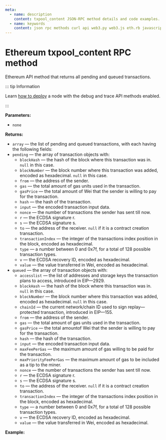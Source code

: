 ```yaml
---
meta:
  - name: description
    content: txpool_content JSON-RPC method details and code examples.
  - name: keywords
    content: json rpc methods curl api web3.py web3.js eth.rb javascript python ruby ethereum debug trace
---
```


# Ethereum txpool_content RPC method

Ethereum API method that returns all pending and queued transactions.

::: tip Information

Learn [how to deploy](/api/ethereum/deploy-your-ethereum-node-to-enable-debug-and-trace-api-methods) a node with the debug and trace API methods enabled.

:::

**Parameters:**

* `none`

**Returns:**

* `array` — the list of pending and queued transactions, with each having the following fields:
* `pending` — the array of transaction objects with:
  * `blockHash` — the hash of the block where this transaction was in. `null` in this case.
  * `blockNumber` — the block number where this transaction was added, encoded as hexadecimal. `null` in this case.
  * `from` — the address of the sender.
  * `gas` — the total amount of gas units used in the transaction.
  * `gasPrice` — the total amount of Wei that the sender is willing to pay for the transaction.
  * `hash` — the hash of the transaction.
  * `input` — the encoded transaction input data.
  * `nonce` — the number of transactions the sender has sent till now.
  * `r` — the ECDSA signature r.
  * `s` — the ECDSA signature s.
  * `to` — the address of the receiver. `null` if it is a contract creation transaction.
  * `transactionIndex` — the integer of the transactions index position in the block, encoded as hexadecimal.
  * `type` — a number between 0 and 0x7f, for a total of 128 possible transaction types.
  * `v` — the ECDSA recovery ID, encoded as hexadecimal.
  * `value` — the value transferred in Wei, encoded as hexadecimal.
* `queued` — the array of transaction objects with:
  * `accesslist` — the list of addresses and storage keys the transaction plans to access, introduced in EIP—2929.
  * `blockHash` — the hash of the block where this transaction was in. `null` in this case.
  * `blockNumber` — the block number where this transaction was added, encoded as hexadecimal. `null` in this case.
  * `chainId` — the current network/chain ID used to sign replay—protected transaction, introduced in EIP—155.
  * `from` — the address of the sender.
  * `gas` — the total amount of gas units used in the transaction.
  * `gasPrice` — the total amountof  Wei that the sender is willing to pay for the transaction.
  * `hash` — the hash of the transaction.
  * `input` — the encoded transaction input data.
  * `maxFeePerGas` — the maximum amount of gas willing to be paid for the transaction.
  * `maxPriorityFeePerGas` — the maximum amount of gas to be included as a tip to the miner.
  * `nonce` — the number of transactions the sender has sent till now.
  * `r` — the ECDSA signature r.
  * `s` — the ECDSA signature s.
  * `to` — the address of the receiver. `null` if it is a contract creation transaction.
  * `transactionIndex` — the integer of the transactions index position in the block, encoded as hexadecimal.
  * `type` — a number between 0 and 0x7f, for a total of 128 possible transaction types.
  * `v` — the ECDSA recovery ID, encoded as hexadecimal.
  * `value` — the value transferred in Wei, encoded as hexadecimal.

**Example:**

<CodeSwitcher :languages="{py:'web3.py', cr:'cURL'}">

<template v-slot:py>

``` py
from web3 import Web3
node_url = "CHAINSTACK_NODE_URL"
web3 = Web3(Web3.HTTPProvider(node_url))

pool = web3.geth.txpool.content()
print(pool)
```

</template>
<template v-slot:cr>

``` sh
curl -X POST "CHAINSTACK_NODE_URL" \
  -H 'Content-Type: application/json' \
  --data '{"method":"txpool_content","params":[],"id":1,"jsonrpc":"2.0"}'
```

</template>
</CodeSwitcher>
